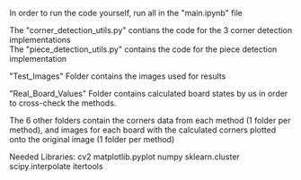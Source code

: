 
In order to run the code yourself, run all in the "main.ipynb" file

The "corner_detection_utils.py" contians the code for the 3 corner detection implementations  
The "piece_detection_utils.py" contains the code for the piece detection implementation

"Test_Images" Folder contains the images used for results

"Real_Board_Values" Folder contains calculated board states by us in order to cross-check the methods.

The 6 other folders contain the corners data from each method (1 folder per method), and images for each board with the calculated corners plotted onto the original image (1 folder per method)

Needed Libraries:
cv2
matplotlib.pyplot
numpy
sklearn.cluster
scipy.interpolate
itertools
